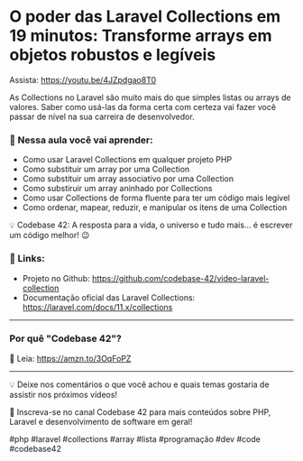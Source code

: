 # O poder das Laravel Collections em 19 minutos: Transforme arrays em objetos robustos e legíveis

Assista: https://youtu.be/4JZpdgao8T0

As Collections no Laravel são muito mais do que simples listas ou arrays de valores. Saber como usá-las da forma certa com certeza vai fazer você passar de nível na sua carreira de desenvolvedor.

### 🎯 Nessa aula você vai aprender:
- Como usar Laravel Collections em qualquer projeto PHP
- Como substituir um array por uma Collection
- Como substituir um array associativo por uma Collection
- Como substiruir um array aninhado por Collections
- Como usar Collections de forma fluente para ter um código mais legível
- Como ordenar, mapear, reduzir, e manipular os ítens de uma Collection

💡 Codebase 42: A resposta para a vida, o universo e tudo mais... é escrever um código melhor! 😉

### 🔗 Links:
- Projeto no Github: https://github.com/codebase-42/video-laravel-collection
- Documentação oficial das Laravel Collections: https://laravel.com/docs/11.x/collections

---

### Por quê "Codebase 42"?
📖 Leia: https://amzn.to/3OqFoPZ

---

💡 Deixe nos comentários o que você achou e quais temas gostaria de assistir nos próximos vídeos!

🚀 Inscreva-se no canal Codebase 42 para mais conteúdos sobre PHP, Laravel e desenvolvimento de software em geral!

#php #laravel #collections #array #lista #programação #dev #code #codebase42
